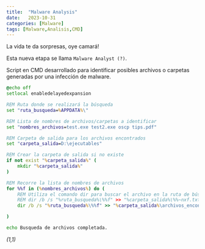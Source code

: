 ```yaml
---
title:  "Malware Analysis"
date:   2023-10-31
categories: [Malware]
tags: [Malware,Analisis,CMD]
---
```


La vida te da sorpresas, oye camará!

Esta nueva etapa se llama `Malware Analyst (?)`.

Script en CMD desarrollado para identificar posibles archivos o carpetas generadas por una infección de malware.

```cmd
@echo off
setlocal enabledelayedexpansion

REM Ruta donde se realizará la búsqueda
set "ruta_busqueda=%APPDATA%\"

REM Lista de nombres de archivos/carpetas a identificar
set "nombres_archivos=test.exe test2.exe oscp tips.pdf"

REM Carpeta de salida para los archivos encontrados
set "carpeta_salida=D:\ejecutables"

REM Crear la carpeta de salida si no existe
if not exist "%carpeta_salida%" (
    mkdir "%carpeta_salida%"
)

REM Recorre la lista de nombres de archivos
for %%f in (%nombres_archivos%) do (
    REM Utiliza el comando dir para buscar el archivo en la ruta de búsqueda
    REM dir /b /s "%ruta_busqueda%\%%f" >> "%carpeta_salida%\%%~nxf.txt"
    dir /b /s "%ruta_busqueda%\%%f" >> "%carpeta_salida%\archivos_encontrados.txt"

)

echo Busqueda de archivos completada.
``` 

*(1,1)*

<!-- Check out the [Jekyll docs][jekyll] for more info on how to get the most out of Jekyll. File all bugs/feature requests at [Jekyll’s GitHub repo][jekyll-gh]. If you have questions, you can ask them on [Jekyll’s dedicated Help repository][jekyll-help]. -->